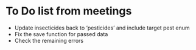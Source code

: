 # To Do list from meetings

* Update insecticides back to ‘pesticides’ and include target pest enum
* Fix the save function for passed data
* Check the remaining errors
